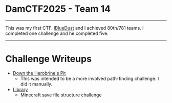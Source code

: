 # DamCTF2025 - Team 14

---

This was my first CTF. [IBlueDust](https://github.com/iBlueDust) and I achieved 80th/781 teams. I completed one challenge and he completed five.

---

# Challenge Writeups

* [Down the Herobrine's Pit](https://github.com/looy3/ctf-writeups/blob/main/SASCTF/minecraft/down_the_herobrines_pit.md)
	* This was intended to be a more involved path-finding challenge. I did it manually.
* [Library](https://github.com/looy3/ctf-writeups/blob/main/SASCTF/minecraft/library.md)
	* Minecraft save file structure challenge